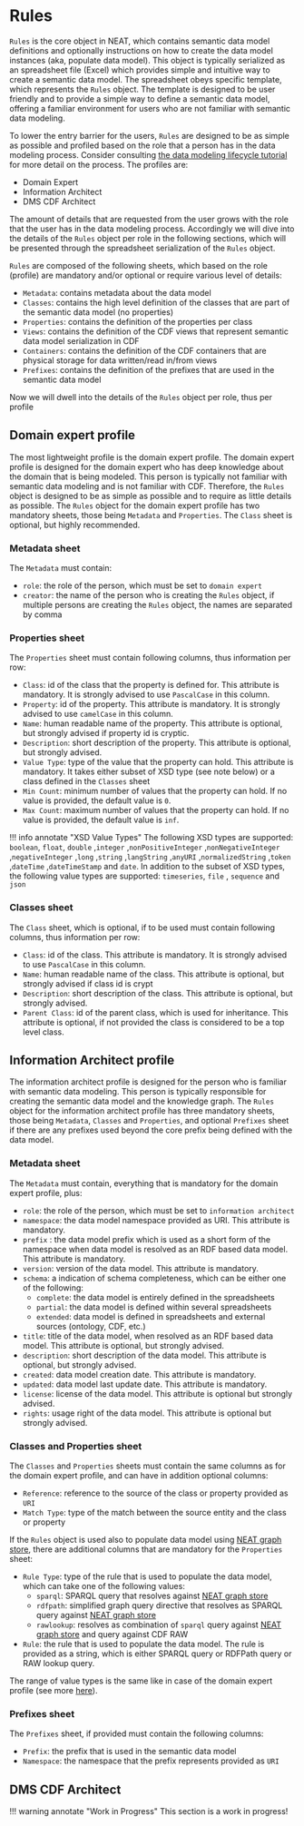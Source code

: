 # Rules
`Rules` is the core object in NEAT, which contains semantic data model definitions and optionally instructions on how to create the data model instances (aka, populate data model). This object is typically serialized as an spreadsheet file (Excel) which provides simple and intuitive way to create a semantic data model. The spreadsheet obeys specific template, which represents the `Rules` object. The template is designed to be user friendly and to provide a simple way to define a semantic data model, offering a familiar environment for users who are not familiar with semantic data modeling.

To lower the entry barrier for the users, `Rules` are designed to be as simple as possible and profiled based on the role that a person has in the data modeling process. Consider consulting [the data modeling lifecycle tutorial](../tutorials/data-modeling-lifecycle/overview.md) for more detail on the process. The profiles are:

- Domain Expert
- Information Architect
- DMS CDF Architect

The amount of details that are requested from the user grows with the role that the user has in the data modeling process. Accordingly we will dive into the details of the `Rules` object per role in the following sections, which will be presented through the spreadsheet serialization of the `Rules` object.

`Rules` are composed of the following sheets, which based on the role (profile) are mandatory and/or optional or require various level of details:

- `Metadata`: contains metadata about the data model
- `Classes`: contains the high level definition of the classes that are part of the semantic data model (no properties)
- `Properties`: contains the definition of the properties per class
- `Views`: contains the definition of the CDF views that represent semantic data model serialization in CDF
- `Containers`: contains the definition of the CDF containers that are physical storage for data written/read in/from views
- `Prefixes`: contains the definition of the prefixes that are used in the semantic data model


Now we will dwell into the details of the `Rules` object per role, thus per profile

## Domain expert profile
The most lightweight profile is the domain expert profile. The domain expert profile is designed for the domain expert who has deep knowledge about the domain that is being modeled. This person is typically not familiar with semantic data modeling and is not familiar with CDF. Therefore, the `Rules` object is designed to be as simple as possible and to require as little details as possible. The `Rules` object for the domain expert profile has two mandatory sheets, those being `Metadata` and `Properties`. The `Class` sheet is optional, but highly recommended.

### Metadata sheet
The `Metadata` must contain:

- `role`: the role of the person, which must be set to `domain expert`
- `creator`: the name of the person who is creating the `Rules` object, if multiple persons are creating the `Rules` object, the names are separated by comma

### Properties sheet
The `Properties` sheet must contain following columns, thus information per row:

- `Class`: id of the class that the property is defined for. This attribute is mandatory. It is strongly advised to use `PascalCase` in this column.
- `Property`: id of the property. This attribute is mandatory. It is strongly advised to use `camelCase` in this column.
- `Name`: human readable name of the property. This attribute is optional, but strongly advised if property id is cryptic.
- `Description`: short description of the property. This attribute is optional, but strongly advised.
- `Value Type`: type of the value that the property can hold. This attribute is mandatory. It takes either subset of XSD type (see note below) or a class defined in the `Classes` sheet
- `Min Count`: minimum number of values that the property can hold. If no value is provided, the default value is `0`.
- `Max Count`: maximum number of values that the property can hold. If no value is provided, the default value is `inf`.

<a id="xsd-type-anchor"></a>
!!! info annotate "XSD Value Types"
    The following XSD types are supported:
    `boolean`, `float`, `double` ,`integer` ,`nonPositiveInteger` ,`nonNegativeInteger` ,`negativeInteger` ,`long` ,`string` ,`langString` ,`anyURI` ,`normalizedString` ,`token` ,`dateTime` ,`dateTimeStamp`  and `date`.
    In addition to the subset of XSD types, the following value types are supported:
    `timeseries`, `file` , `sequence` and `json`


### Classes sheet
The `Class` sheet, which is optional, if to be used must contain following columns, thus information per row:

- `Class`: id of the class. This attribute is mandatory. It is strongly advised to use `PascalCase` in this column.
- `Name`: human readable name of the class. This attribute is optional, but strongly advised if class id is crypt
- `Description`: short description of the class. This attribute is optional, but strongly advised.
- `Parent Class`: id of the parent class, which is used for inheritance. This attribute is optional, if not provided the class is considered to be a top level class.



## Information Architect profile
The information architect profile is designed for the person who is familiar with semantic data modeling. This person is typically responsible for creating the semantic data model and the knowledge graph. The `Rules` object for the information architect profile has three mandatory sheets, those being `Metadata`, `Classes` and `Properties`, and optional `Prefixes` sheet if there are any prefixes used beyond the core prefix being defined with the data model.

### Metadata sheet
The `Metadata` must contain, everything that is mandatory for the domain expert profile, plus:

- `role`: the role of the person, which must be set to `information architect`
- `namespace`: the data model namespace provided as URI. This attribute is mandatory.
- `prefix` : the data model prefix which is used as a short form of the namespace when data model is resolved as an RDF based data model. This attribute is mandatory.
- `version`: version of the data model. This attribute is mandatory.
- `schema`: a indication of schema completeness, which can be either one of the following:
    - `complete`: the data model is entirely defined in the spreadsheets
    - `partial`: the data model is defined within several spreadsheets
    - `extended`: data model is defined in spreadsheets and external sources (ontology, CDF, etc.)
- `title`: title of the data model, when resolved as an RDF based data model. This attribute is optional, but strongly advised.
- `description`: short description of the data model. This attribute is optional, but strongly advised.
- `created`: data model creation date. This attribute is mandatory.
- `updated`: data model last update date. This attribute is mandatory.
- `license`: license of the data model. This attribute is optional but strongly advised.
- `rights`: usage right of the data model. This attribute is optional but strongly advised.

### Classes and Properties sheet
The `Classes` and `Properties` sheets must contain the same columns as for the domain expert profile, and can have in addition optional columns:

- `Reference`: reference to the source of the class or property provided as `URI`
- `Match Type`: type of the match between the source entity and the class or property

If the `Rules` object is used also to populate data model using [NEAT graph store](./graph.md), there are additional columns that are mandatory for the `Properties` sheet:

- `Rule Type`: type of the rule that is used to populate the data model, which can take one of the following values:
    - `sparql`: SPARQL query that resolves against [NEAT graph store](./graph.md)
    - `rdfpath`: simplified graph query directive that resolves as SPARQL query against [NEAT graph store](./graph.md)
    - `rawlookup`: resolves as combination of `sparql` query against [NEAT graph store](./graph.md) and query against CDF RAW
- `Rule`: the rule that is used to populate the data model. The rule is provided as a string, which is either SPARQL query or RDFPath query or RAW lookup query.

The range of value types is the same like in case of the domain expert profile (see more  [here](#xsd-type-anchor)).

### Prefixes sheet
The `Prefixes` sheet, if provided must contain the following columns:

- `Prefix`: the prefix that is used in the semantic data model
- `Namespace`: the namespace that the prefix represents provided as `URI`

## DMS CDF Architect
!!! warning annotate "Work in Progress"
    This section is a work in progress!
